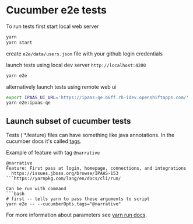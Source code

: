 # Cucumber e2e tests

To run tests first start local web server
```bash
yarn
yarn start
```

create `e2e/data/users.json` file with your github login credentials

launch tests using local dev server `http://localhost:4200`
```bash
yarn e2e
```

alternatively launch tests using remote web ui
```bash
export IPAAS_UI_URL='https://ipaas-qe.b6ff.rh-idev.openshiftapps.com/'
yarn e2e:ipaas-qe
```

## Launch subset of cucumber tests
Tests (`*.feature) files can have something like java annotations.
In the cucumber docs it's called [tags](https://github.com/cucumber/cucumber/wiki/Tags).


Example of feature with tag `@narrative`
```gherkin
@narrative
Feature: First pass at login, homepage, connections, and integrations
  https://issues.jboss.org/browse/IPAAS-153
```https://yarnpkg.com/lang/en/docs/cli/run/

Can be run with command
```bash
# first -- tells yarn to pass these arguments to script
yarn e2e -- --cucumberOpts.tags="@narrative"
```

For more information about parameters see [yarn run docs](https://yarnpkg.com/lang/en/docs/cli/run/).
